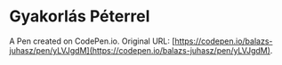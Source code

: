 # Gyakorlás Péterrel

A Pen created on CodePen.io. Original URL: [https://codepen.io/balazs-juhasz/pen/yLVJgdM](https://codepen.io/balazs-juhasz/pen/yLVJgdM).


